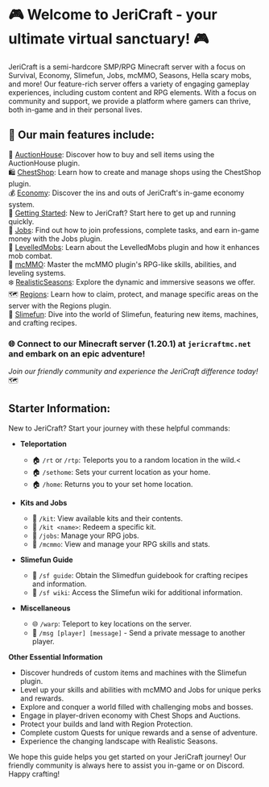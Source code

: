 # 🎮 Welcome to JeriCraft - your ultimate virtual sanctuary! 🎮

JeriCraft is a semi-hardcore SMP/RPG Minecraft server with a focus on Survival, Economy, Slimefun, Jobs, mcMMO, Seasons, Hella scary mobs, and more! Our feature-rich server offers a variety of engaging gameplay experiences, including custom content and RPG elements. With a focus on community and support, we provide a platform where gamers can thrive, both in-game and in their personal lives.

## 📝 Our main features include:
📢 [AuctionHouse](docs/guides/AuctionHouse.md): Discover how to buy and sell items using the AuctionHouse plugin.<br>
🛍️ [ChestShop]((./docs/guides/ChestShop.md)): Learn how to create and manage shops using the ChestShop plugin.<br>
💰 [Economy](docs/guides/Economy.md): Discover the ins and outs of JeriCraft's in-game economy system.<br>
🌟 [Getting Started](docs/guides/GettingStarted.md): New to JeriCraft? Start here to get up and running quickly.<br>
💼 [Jobs](docs/guides/Jobs.md): Find out how to join professions, complete tasks, and earn in-game money with the Jobs plugin.<br>
🦾 [LevelledMobs](docs/guides/LevelledMobs.md): Learn about the LevelledMobs plugin and how it enhances mob combat.<br>
🔱 [mcMMO](docs/guides/mcMMO.md): Master the mcMMO plugin's RPG-like skills, abilities, and leveling systems.<br>
❄️ [RealisticSeasons](docs/guides/RealisticSeasons.md): Explore the dynamic and immersive seasons we offer.<br>
🗺️ [Regions](docs/guides/Regions.md): Learn how to claim, protect, and manage specific areas on the server with the Regions plugin.<br>
🧪 [Slimefun](docs/guides/Slimefun.md): Dive into the world of Slimefun, featuring new items, machines, and crafting recipes.<br>

### 🌐 Connect to our Minecraft server (1.20.1) at `jericraftmc.net` and embark on an epic adventure!

*Join our friendly community and experience the JeriCraft difference today!* 🗺️

## **Starter Information:**

New to JeriCraft? Start your journey with these helpful commands:

- **Teleportation**
    - 🏠 `/rt` or `/rtp`: Teleports you to a random location in the wild.<
    - 🏠 `/sethome`: Sets your current location as your home.
    - 🏠 `/home`: Returns you to your set home location.

- **Kits and Jobs**
    - 🎒 `/kit`: View available kits and their contents.
    - 🎒 `/kit <name>`: Redeem a specific kit.
    - 💼 `/jobs`: Manage your RPG jobs.
    - 🎯 `/mcmmo`: View and manage your RPG skills and stats.

- **Slimefun Guide**
    - 🧪 `/sf guide`: Obtain the Slimedfun guidebook for crafting recipes and information.
    - 🧪 `/sf wiki`: Access the Slimefun wiki for additional information.

- **Miscellaneous**
    - 🌐 `/warp`: Teleport to key locations on the server.
    - 💬 `/msg [player] [message]` - Send a private message to another player.

**Other Essential Information**

- Discover hundreds of custom items and machines with the Slimefun plugin.
- Level up your skills and abilities with mcMMO and Jobs for unique perks and rewards.
- Explore and conquer a world filled with challenging mobs and bosses.
- Engage in player-driven economy with Chest Shops and Auctions.
- Protect your builds and land with Region Protection.
- Complete custom Quests for unique rewards and a sense of adventure.
- Experience the changing landscape with Realistic Seasons.

We hope this guide helps you get started on your JeriCraft journey! Our friendly community is always here to assist you
in-game or on Discord. Happy crafting!